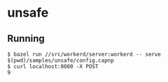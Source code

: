 # unsafe

## Running

```
$ bazel run //src/workerd/server:workerd -- serve $(pwd)/samples/unsafe/config.capnp
$ curl localhost:8080 -X POST
9
```
